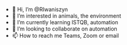 - 👋 Hi, I’m @RIwaniszyn
- 👀 I’m interested in animals, the environment
- 🌱 I’m currently learning ISTQB, automation
- 💞️ I’m looking to collaborate on automation
- 📫 How to reach me Teams, Zoom or email

<!---
RIwaniszyn/RIwaniszyn is a ✨ special ✨ repository because its `README.md` (this file) appears on your GitHub profile.
You can click the Preview link to take a look at your changes.
--->
